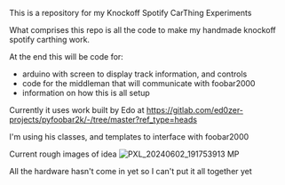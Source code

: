 This is a repository for my Knockoff Spotify CarThing Experiments

What comprises this repo is all the code to make my handmade knockoff spotify carthing work.

At the end this will be code for:
- arduino with screen to display track information, and controls
- code for the middleman that will communicate with foobar2000
- information on how this is all setup



Currently it uses work built by Edo at https://gitlab.com/ed0zer-projects/pyfoobar2k/-/tree/master?ref_type=heads

I'm using his classes, and templates to interface with foobar2000

Current rough images of idea
![PXL_20240602_191753913 MP](https://github.com/puzzledShark/KnockOffSpotifyCarThingExperiments/assets/1750230/73a0a245-f4aa-4bd5-b797-36e70d92be58)

All the hardware hasn't come in yet so I can't put it all together yet
